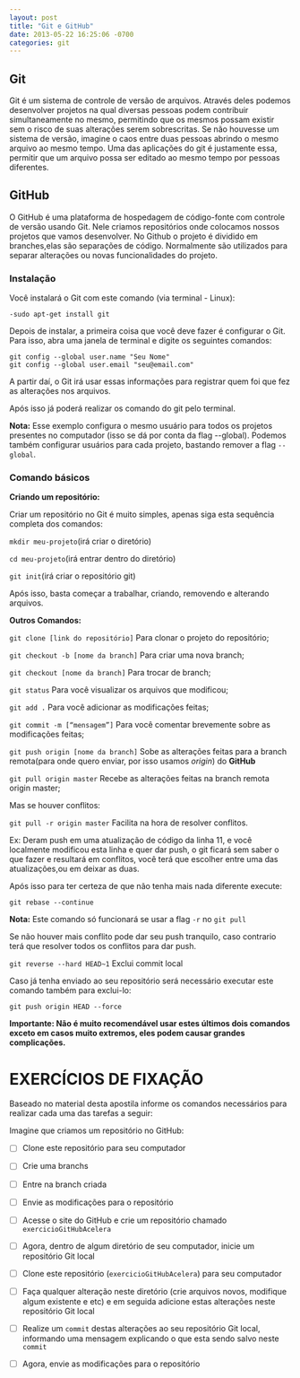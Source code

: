 ```yaml
---
layout: post
title: "Git e GitHub"
date: 2013-05-22 16:25:06 -0700
categories: git
---
```


## Git

   Git é um sistema de controle de versão de arquivos. Através deles podemos desenvolver projetos na qual diversas pessoas podem contribuir simultaneamente no mesmo, permitindo que os mesmos possam existir sem o risco de suas alterações serem sobrescritas. Se não houvesse um sistema de versão, imagine o caos entre duas pessoas abrindo o mesmo arquivo ao mesmo tempo. Uma das aplicações do git é justamente essa, permitir que um arquivo possa ser editado ao mesmo tempo por pessoas diferentes.

## GitHub

   O GitHub é uma plataforma de hospedagem de código-fonte com controle de versão usando Git. Nele criamos repositórios onde colocamos nossos projetos que vamos desenvolver. No Github o projeto é dividido em branches,elas são separações de código. Normalmente são utilizados para separar alterações ou novas funcionalidades do projeto. 
   
### Instalação

Você instalará o Git com este comando (via terminal - Linux):
 
 `-sudo apt-get install git`

Depois de instalar, a primeira coisa que você deve fazer é configurar o Git. Para isso, abra uma janela de terminal e digite os seguintes comandos:
 ```
 git config --global user.name "Seu Nome"
 git config --global user.email "seu@email.com"
```

A partir daí, o Git irá usar essas informações para registrar quem foi que fez as alterações nos arquivos.


Após isso já poderá realizar os comando do git pelo terminal.

**Nota:** Esse exemplo configura o mesmo usuário para todos os projetos presentes no computador (isso se dá por conta da flag --global). Podemos também configurar usuários para cada projeto, bastando remover a flag `--global`.

### Comando básicos  

**Criando um repositório:**

Criar um repositório no Git é muito simples, apenas siga esta sequência completa dos comandos:

`mkdir meu-projeto`(irá criar o diretório)

`cd meu-projeto`(irá entrar dentro do diretório)

`git init`(irá criar o repositório git)

Após isso, basta começar a trabalhar, criando, removendo e alterando arquivos.

**Outros Comandos:**

`git clone [link do repositório]`
Para clonar o projeto do repositório;

`git checkout -b [nome da branch]`
Para criar uma nova branch;

`git checkout [nome da branch]`
Para trocar de branch;

`git status` 
Para você visualizar os arquivos que modificou;

`git add .`
Para você adicionar as modificações feitas;

`git commit -m [“mensagem”]`
Para você comentar brevemente sobre as modificações feitas;

`git push origin [nome da branch]`
Sobe as alterações feitas para a branch remota(para onde quero enviar, por isso usamos *origin*) do **GitHub**

`git pull origin master`
Recebe as alterações feitas na branch remota origin master;

Mas se houver conflitos:

`git pull -r origin master` Facilita na hora de resolver conflitos.

Ex: Deram push em uma atualização de código da linha 11, e você localmente modificou esta linha e quer dar push, o git ficará sem saber o que fazer e resultará em conflitos, você terá que escolher entre uma das atualizações,ou em deixar as duas.


Após isso para ter certeza de que não tenha mais nada diferente execute:  

`git rebase --continue`

**Nota:** Este comando só funcionará se usar a flag `-r` no `git pull`

Se não houver mais conflito pode dar seu push tranquilo, caso contrario terá que resolver todos os conflitos para dar push.

`git reverse --hard HEAD~1`
Exclui commit local

Caso já tenha enviado ao seu repositório será necessário executar este comando também para exclui-lo:

`git push origin HEAD --force`

**Importante: Não é muito recomendável usar estes últimos dois comandos exceto em casos muito extremos, eles podem causar grandes complicações.**

# EXERCÍCIOS DE FIXAÇÃO 

Baseado no material desta apostila informe os comandos necessários para realizar cada uma das tarefas a seguir:

Imagine que criamos um repositório no GitHub:

- [ ] Clone este repositório para seu computador

- [ ] Crie uma branchs

- [ ] Entre na branch criada

- [ ] Envie as modificações para o repositório




- [ ] Acesse o site do GitHub e crie um repositório chamado `exercicioGitHubAcelera`

- [ ] Agora, dentro de algum diretório de seu computador, inicie um repositório Git local

- [ ] Clone este repositório (`exercicioGitHubAcelera`) para seu computador

- [ ] Faça qualquer alteração neste diretório (crie arquivos novos, modifique algum existente e etc) e em seguida adicione estas alterações neste repositório Git local

- [ ] Realize um `commit` destas alterações ao seu repositório Git local, informando uma mensagem explicando o que esta sendo salvo neste `commit`

- [ ] Agora, envie as modificações para o repositório